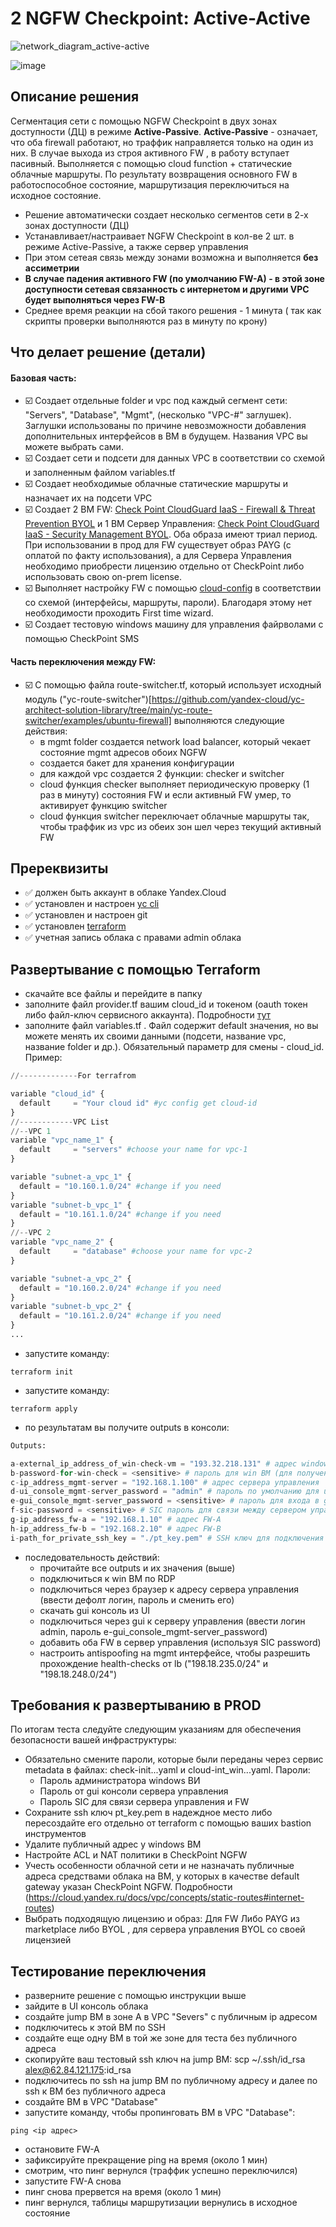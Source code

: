 # 2 NGFW Checkpoint: Active-Active

![network_diagram_active-active](https://user-images.githubusercontent.com/85429798/139930384-90260071-d50c-4d75-8eeb-4c2ac26f2b49.png)


![image](https://user-images.githubusercontent.com/85429798/139543134-1a9f3390-d3a2-4e67-b401-85a544c27e79.png)



## Описание решения
Сегментация сети с помощью NGFW Checkpoint в двух зонах доступности (ДЦ) в режиме **Active-Passive**. 
**Active-Passive** - означает, что оба firewall работают, но траффик направляется только на один из них. В случае выхода из строя активного FW , в работу вступает пасивный. Выполняется с помощью cloud function + статические облачные маршруты. По результату возвращения основного FW в работоспособное состояние, маршрутизация  переключиться на исходное состояние. 

- Решение автоматически создает несколько сегментов сети в 2-х зонах доступности (ДЦ)
- Устанавливает/настраивает NGFW Checkpoint в кол-ве 2 шт. в режиме Active-Passive, а также сервер управления
- При этом сетеая связь между зонами возможна и выполняется **без ассиметрии**
- **В случае падения активного FW (по умолчанию FW-A) - в этой зоне доступности сетевая связанность с интернетом и другими VPC будет выполняться через FW-B**
- Среднее время реакции на сбой такого решения - 1 минута ( так как скрипты проверки выполняются раз в минуту по крону)

## Что делает решение (детали)

#### Базовая часть:
- ☑️ Создает отдельные folder и vpc под каждый сегмент сети: "Servers", "Database", "Mgmt", (несколько "VPC-#" заглушек). Заглушки использованы по причине невозможности добавления дополнительных интерфейсов в ВМ в будущем. Названия VPC вы можете выбрать сами.
- ☑️ Создает сети и подсети для данных VPC в соответствии со схемой и заполненным файлом variables.tf
- ☑️ Создает необходимые облачные статические маршруты и назначает их на подсети VPC
- ☑️ Создает 2 ВМ FW: [Check Point CloudGuard IaaS - Firewall & Threat Prevention BYOL](https://cloud.yandex.ru/marketplace/products/f2eb527bqp4f4ksht2af) и 1 ВМ Сервер Управления: [Check Point CloudGuard IaaS - Security Management BYOL](https://cloud.yandex.ru/marketplace/products/f2e1si2qna6s0q01eda0). Оба образа имеют триал период. При использовании в прод для FW существует образ PAYG (с оплатой по факту использования), а для Сервера Управления необходимо приобрести лицензию отдельно от CheckPoint либо использовать свою on-prem license.
- ☑️ Выполняет настройку FW с помощью [cloud-config](https://supportcenter.checkpoint.com/supportcenter/portal?eventSubmit_doGoviewsolutiondetails=&solutionid=sk165476) в соответствии со схемой (интерфейсы, маршруты, пароли). Благодаря этому нет необходимости проходить First time wizard.
- ☑️ Создает тестовую  windows машину для управления файрволами с помощью CheckPoint SMS

#### Часть переключения между FW:
- ☑️ С помощью файла route-switcher.tf, который использует исходный модуль ("yc-route-switcher")[https://github.com/yandex-cloud/yc-architect-solution-library/tree/main/yc-route-switcher/examples/ubuntu-firewall] выполняются следующие действия:
  - в mgmt folder создается network load balancer, который чекает состояние mgmt адресов обоих NGFW
  - создается бакет для хранения конфигурации
  - для каждой vpc создается 2 функции: checker и switcher
  - cloud функция checker выполняет периодическую проверку (1 раз в минуту) состояния FW и если активный FW умер, то активирует функцию switcher
  - cloud функция switcher переключает облачные маршруты так, чтобы траффик из vpc из обеих зон шел через текущий активный FW


## Пререквизиты
- :white_check_mark: должен быть аккаунт в облаке Yandex.Cloud
- :white_check_mark: установлен и настроен [yc cli](https://cloud.yandex.ru/docs/cli/quickstart)
- :white_check_mark: установлен и настроен git
- :white_check_mark: установлен [terraform](https://www.terraform.io/downloads.html)
- :white_check_mark: учетная запись облака с правами admin облака

## Развертывание с помощью Terraform
- скачайте все файлы и перейдите в папку
- заполните файл provider.tf вашим cloud_id и токеном (oauth токен либо файл-ключ сервисного аккаунта). Подробности [тут](https://registry.terraform.io/providers/yandex-cloud/yandex/latest/docs)
- заполните файл variables.tf . Файл содержит default значения, но вы можете менять их своими данными (подсети, название vpc, название folder и др.). Обязательный параметр для смены - cloud_id. Пример:
```Python
//-------------For terrafrom

variable "cloud_id" {
  default     = "Your cloud id" #yc config get cloud-id
}
//------------VPC List
//--VPC 1
variable "vpc_name_1" {
  default     = "servers" #choose your name for vpc-1
}

variable "subnet-a_vpc_1" {
  default = "10.160.1.0/24" #change if you need
}
variable "subnet-b_vpc_1" {
  default = "10.161.1.0/24" #change if you need
}
//--VPC 2
variable "vpc_name_2" {
  default     = "database" #choose your name for vpc-2
}

variable "subnet-a_vpc_2" {
  default = "10.160.2.0/24" #change if you need
}
variable "subnet-b_vpc_2" {
  default = "10.161.2.0/24" #change if you need
}
...

```

- запустите команду:
```
terraform init
``` 
- запустите команду:
```
terraform apply
``` 

- по результатам вы получите outputs в консоли:

```Python
Outputs:

a-external_ip_address_of_win-check-vm = "193.32.218.131" # адрес windows ВМ для управления (зайдите скачайте через ui сервера управления gui консоль)
b-password-for-win-check = <sensitive> # пароль для win ВМ (для получения выполните "terraform output b-password-for-win-check")
c-ip_address_mgmt-server = "192.168.1.100" # адрес сервера управления
d-ui_console_mgmt-server_password = "admin" # пароль по умолчанию для ui сервера управления
e-gui_console_mgmt-server_password = <sensitive> # пароль для входа в gui консоль сервера управления ("terraform output e-gui_console_mgmt-server_password")
f-sic-password = <sensitive> # SIC пароль для связи между сервером управления и FW ("terraform output f-sic-password")
g-ip_address_fw-a = "192.168.1.10" # адрес FW-A
h-ip_address_fw-b = "192.168.2.10" # адрес FW-B
i-path_for_private_ssh_key = "./pt_key.pem" # SSH ключ для подключения к Checkpoint ВМ
``` 
- последовательность действий:
    - прочитайте все outputs и их значения (выше)
    - подключиться к win ВМ по RDP
    - подключиться через браузер к адресу сервера управления (ввести дефолт логин, пароль и сменить его)
    - скачать gui консоль из UI
    - подключиться через gui к серверу управления (ввести логин admin, пароль e-gui_console_mgmt-server_password)
    - добавить оба FW в сервер управления (используя SIC password)
    - настроить antispoofing на mgmt интерфейсе, чтобы разрешить прохождение health-checks от lb ("198.18.235.0/24" и "198.18.248.0/24")

## Требования к развертыванию в PROD 
По итогам теста следуйте следующим указаниям для обеспечения безопасности вашей инфраструктуры:
- Обязательно смените пароли, которые были переданы через сервис metadata в файлах: check-init...yaml и cloud-int_win...yaml. Пароли:
    - Пароль администратора windows ВИ
    - Пароль от gui консоли сервера управления
    - Пароль SIC для связи сервера управления и FW
- Сохраните ssh ключ pt_key.pem в надеждное место либо пересоздайте его отдельно от terraform с помощью ваших bastion инструментов
- Удалите публичный адрес у windows ВМ
- Настройте ACL и NAT политики в CheckPoint NGFW
- Учесть особенности облачной сети и не назначать публичные адреса средствами облака на ВМ, у которых в качестве default gateway указан CheckPoint NGFW. Подробности (https://cloud.yandex.ru/docs/vpc/concepts/static-routes#internet-routes)
- Выбрать подходящую лицензию и образ: Для FW Либо PAYG из marketplace либо BYOL , для сервера управления BYOL со своей лицензией


## Тестирование переключения
- разверните решение с помощью инструкции выше
- зайдите в UI консоль облака
- создайте jump ВМ в зоне А в VPC "Severs" с публичным ip адресом
- подключитесь к этой ВМ по SSH
- создайте еще одну ВМ в той же зоне для теста без публичного адреса
- скопируйте ваш тестовый ssh ключ на jump ВМ: scp ~/.ssh/id_rsa alex@62.84.121.175:id_rsa  
- подключитесь по ssh на jump ВМ по публичному адресу и далее по ssh к ВМ без публичного адреса
- создайте ВМ в VPC "Database"
- запустите команду, чтобы пропинговать ВМ в VPC "Database":
```
ping <ip адрес>
```
- остановите FW-A
- зафиксируйте прекращение ping на время (около 1 мин)
- смотрим, что пинг вернулся (траффик успешно переключился)
- запустите FW-A снова
- пинг снова прервется на время (около 1 мин)
- пинг вернулся, таблицы маршрутизации вернулись в исходное состояние 
